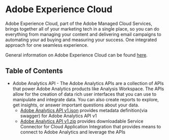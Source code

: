 # Adobe Experience Cloud

Adobe Experience Cloud, part of the Adobe Managed Cloud Services, brings together all of your marketing tech in a single place, so you can do everything from managing your content and delivering email campaigns to automating your ad buying and measuring your success. One integrated approach for one seamless experience.

General information on Adobe Experience Cloud can be found [here](https://www.adobe.com/in/what-is-adobe-experience-cloud.html).

## Table of Contents

* Adobe Analytics API - The Adobe Analytics APIs are a collection of APIs that power Adobe Analytics products like Analysis Workspace. The APIs allow for the creation of data rich user interfaces that you can use to manipulate and integrate data. You can also create reports to explore, get insights, or answer important questions about your data.
    - [Adobe Analytics API v1.json](https://github.com/InformaticaCloudApplicationIntegration/Service-Connectors/blob/master/Adobe%20Experience%20Cloud/Adobe%20Analytics%20API%20v1.json) provides metadata definition(via swagger) for Adobe Analytics API v1
    - [Adobe Analytics API v1.zip](https://github.com/InformaticaCloudApplicationIntegration/Service-Connectors/blob/master/Adobe%20Experience%20Cloud/Adobe%20Analytics%20API%20v1.zip) provides downloadable Service Connector for Cloud Application Integration that provides means to connect to Adobe Analytics and leverage the APIs
